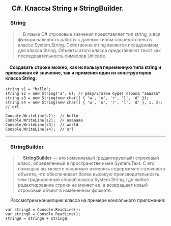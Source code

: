 ## &nbsp;&nbsp;&nbsp;&nbsp;C#. Классы String и StringBuilder.
### &nbsp;&nbsp;&nbsp;&nbsp;String
>&nbsp;&nbsp;&nbsp;&nbsp;В языке C# строковые значения представляет тип string, а вся функциональность работы с данным типом сосредоточена в классе System.String. Собственно string является псевдонимом для класса String. Объекты этого класса представляют текст как последовательность символов Unicode.  

#### &nbsp;&nbsp;&nbsp;&nbsp;Создавать строки можно, как используя переменную типа string и присваивая ей значение, так и применяя один из конструкторов класса String:

```
string s1 = "hello";
string s2 = new String('a', 6); // результатом будет строка "aaaaaa"
string s3 = new String(new char[] { 'w', 'o', 'r', 'l', 'd' });
string s4 = new String(new char[] { 'w', 'o', 'r', 'l', 'd' }, 1, 3); // orl
 
Console.WriteLine(s1);  // hello
Console.WriteLine(s2);  // aaaaaaa
Console.WriteLine(s3);  // world
Console.WriteLine(s4);  // orl
```
---

### &nbsp;&nbsp;&nbsp;&nbsp;StringBuilder

>&nbsp;&nbsp;&nbsp;&nbsp;**StringBuilder** — это изменяемый (редактируемый) строковый класс, определенный в пространстве имен System.Text. С его помощью вы можете напрямую изменять содержимое строкового объекта, что обеспечивает более высокую производительность чем традиционный способ класса System.String, где любое редактирование строки не меняет ее, а возвращает новый строковый объект в измененном формате.  

&nbsp;&nbsp;&nbsp;&nbsp;Рассмотрим концепцию класса на примере консольного приложения:  
```
var stringA = Console.ReadLine();
var stringB = Console.ReadLine();
stringA = stringA + stringB;
```